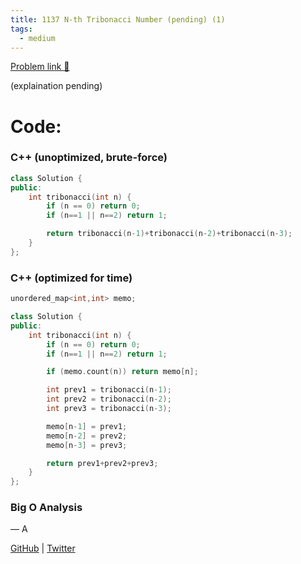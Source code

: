 ```yaml
---
title: 1137 N-th Tribonacci Number (pending) (1)
tags:
  - medium
---
```


[Problem link 🔗](https://leetcode.com/problems/min-cost-climbing-stairs/description/)

(explaination pending)

# Code:

### C++ (unoptimized, brute-force)

```cpp
class Solution {
public:
    int tribonacci(int n) {
        if (n == 0) return 0;
        if (n==1 || n==2) return 1;

        return tribonacci(n-1)+tribonacci(n-2)+tribonacci(n-3);
    }
};
```

### C++ (optimized for time)

```cpp
unordered_map<int,int> memo;

class Solution {
public:
    int tribonacci(int n) {
        if (n == 0) return 0;
        if (n==1 || n==2) return 1;

        if (memo.count(n)) return memo[n];

        int prev1 = tribonacci(n-1);
        int prev2 = tribonacci(n-2);
        int prev3 = tribonacci(n-3);

        memo[n-1] = prev1;
        memo[n-2] = prev2;
        memo[n-3] = prev3;

        return prev1+prev2+prev3;
    }
};
```

### Big O Analysis

— A

[GitHub](https://github.com/athkdev) | [Twitter](https://twitter.com/athkdev)
